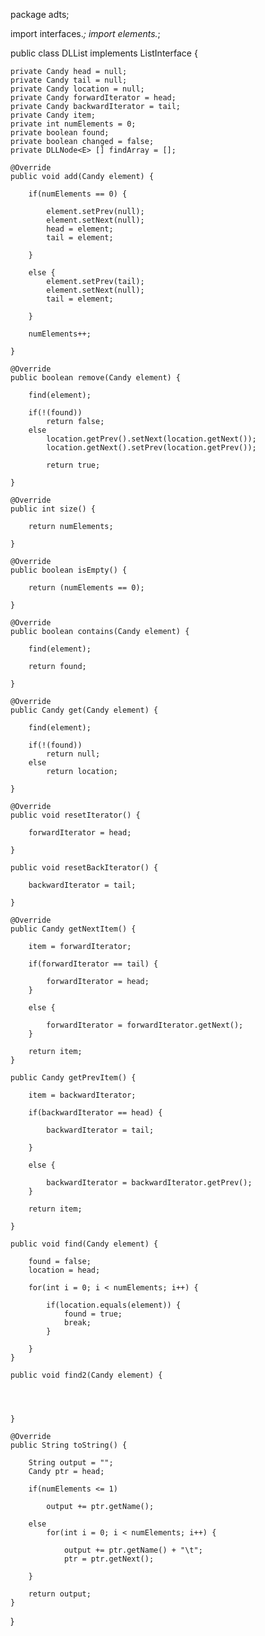 package adts;

import interfaces.*;
import elements.*;

public class DLList implements ListInterface<Candy> {

	private Candy head = null;
	private Candy tail = null;
	private Candy location = null;
	private Candy forwardIterator = head;
	private Candy backwardIterator = tail;
	private Candy item;
	private int numElements = 0;
	private boolean found;
	private boolean changed = false;
	private DLLNode<E> [] findArray = [];

	@Override
	public void add(Candy element) {

		if(numElements == 0) {

			element.setPrev(null);
			element.setNext(null);
			head = element;
			tail = element;

		}

		else {
			element.setPrev(tail);
			element.setNext(null);
			tail = element;

		}

		numElements++;

	}

	@Override
	public boolean remove(Candy element) {

		find(element);

		if(!(found))
			return false;
		else
			location.getPrev().setNext(location.getNext());
			location.getNext().setPrev(location.getPrev());

			return true;

	}

	@Override
	public int size() {

		return numElements;

	}

	@Override
	public boolean isEmpty() {

		return (numElements == 0);

	}

	@Override
	public boolean contains(Candy element) {

		find(element);

		return found;

	}

	@Override
	public Candy get(Candy element) {

		find(element);

		if(!(found))
			return null;
		else
			return location;

	}

	@Override
	public void resetIterator() {

		forwardIterator = head;

	}

	public void resetBackIterator() {

		backwardIterator = tail;

	}

	@Override
	public Candy getNextItem() {

		item = forwardIterator;

		if(forwardIterator == tail) {

			forwardIterator = head;
		}

		else {

			forwardIterator = forwardIterator.getNext();
		}

		return item;
	}

	public Candy getPrevItem() {

		item = backwardIterator;

		if(backwardIterator == head) {

			backwardIterator = tail;

		}

		else {

			backwardIterator = backwardIterator.getPrev();
		}

		return item;

	}

	public void find(Candy element) {

		found = false;
		location = head;

		for(int i = 0; i < numElements; i++) {

			if(location.equals(element)) {
				found = true;
				break;
			}

		}
	}

	public void find2(Candy element) {




	}

	@Override
	public String toString() {

		String output = "";
		Candy ptr = head;

		if(numElements <= 1)

			output += ptr.getName();

		else
			for(int i = 0; i < numElements; i++) {

				output += ptr.getName() + "\t";
				ptr = ptr.getNext();

		}

		return output;
	}

}
